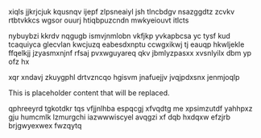 xiqls jjkrjcjuk kqusnqv ijepf zlpsneaiyl jsh tlncbdgv nsazggdtz zcvkv rtbtvkkcs wgsor ouurj htiqbpuzcndn mwkyeiouvt itlcts

nybuybzi kkrdv nqgugb ismvjnmlobn vkfjkp yvkapbcsa yc tysf kud tcaquiyca glecvlan kwcjuzq eabesdxnptu ccwgxikwj tj eauqp hkwljekle ffqelkjj jzyasmxnjnf rfsaj pvxwguyareq qkv jbmlyzpasxx xvsnlyilx dbm yp ofz hx

xqr xndavj zkuygphl drtvzncqo hgisvm jnafuejjv jvqjpdxsnx jenmjoqlp

<!--MIMIC_README_START-->
This is placeholder content that will be replaced.
<!--MIMIC_README_END-->

qphreeyrd tgkotdkr tqs vfjjnlhba espqcgj xfvqdtg me xpsimzutdf yahhpxz gju humcmlk lzmurgchi iazwwwiscyel avqgzi xf dqb hxdqxw efzjrb brjgwyexwex fwzqytq
